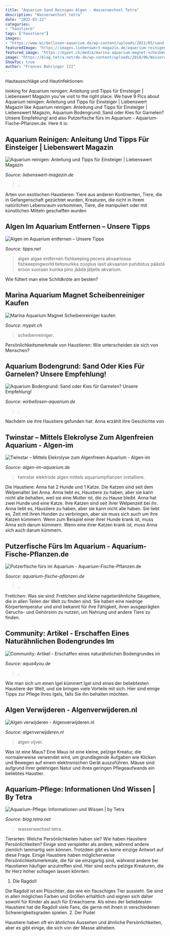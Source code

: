 ```yaml
---
title: "Aquarium Sand Reinigen Algen - Wasserwechsel Tetra"
description: "Wasserwechsel tetra"
date: "2022-03-22"
categories:
- "haustiere"
tags: ["haustiere"]
images:
- "https://www.wirbellosen-aquarium.de/wp-content/uploads/2021/05/sand-garnelen.jpg"
featuredImage: "https://images.liebenswert-magazin.de/aquarium-reinigen,id=b321ec6d,b=liebenswert,w=1335,ca=10.00,5.11,90.00,94.89,rm=sk.jpeg"
featured_image: "https://mypet.ch/media/marina-aquarium-magnet-scheibenreiniger.jpg"
image: "https://blog.tetra.net/de-de/wp-content/uploads/2018/06/Wasserwechsel.-768x540.jpg"
ShowToc: true
author: "Frances Bahringer III"
---
```



Hautausschläge und Hautinfektionen:

	

		
looking for Aquarium reinigen: Anleitung und Tipps für Einsteiger | Liebenswert Magazin you've visit to the right place. We have 9 Pics about Aquarium reinigen: Anleitung und Tipps für Einsteiger | Liebenswert Magazin like Aquarium reinigen: Anleitung und Tipps für Einsteiger | Liebenswert Magazin, Aquarium Bodengrund: Sand oder Kies für Garnelen? Unsere Empfehlung! and also Putzerfische fürs im Aquarium - Aquarium-Fische-Pflanzen.de. Here it is:
		
    
## Aquarium Reinigen: Anleitung Und Tipps Für Einsteiger | Liebenswert Magazin

<img loading=lazy src="https://images.liebenswert-magazin.de/aquarium-reinigen,id=b321ec6d,b=liebenswert,w=1335,ca=10.00,5.11,90.00,94.89,rm=sk.jpeg" onerror="this.onerror=null;this.src='https://tse3.mm.bing.net/th?id=OIP.JSSsJLC0tFDyQ-PRg83R0QHaFi&amp;pid=15.1';" alt="Aquarium reinigen: Anleitung und Tipps für Einsteiger | Liebenswert Magazin">

_Source: liebenswert-magazin.de_

>. 

	

Arten von exotischen Haustieren: Tiere aus anderen Kontinenten, Tiere, die in Gefangenschaft gezüchtet wurden, Kreaturen, die nicht in ihrem natürlichen Lebensraum vorkommen, Tiere, die manipuliert oder mit künstlichen Mitteln geschaffen wurden

    
## Algen Im Aquarium Entfernen – Unsere Tipps

<img loading=lazy src="https://www.tipps.net/wp-content/uploads/2011/09/Aquarium-Algen-reinigen.jpg" onerror="this.onerror=null;this.src='https://tse4.mm.bing.net/th?id=OIP.VWIMNCw9YrV8d3jXQJBknwHaE8&amp;pid=15.1';" alt="Algen im Aquarium entfernen – Unsere Tipps">

_Source: tipps.net_

>algen algae entfernen fishkeeping pecera akvaariossa fishkeepingworld tietonurkka zooplus lasit akvaarion puhdistus päästä eroon suoraan kuinka pino jäädä jäljelle akvarium. 

	

Wie füttert man eine Schildkröte am besten?

    
## Marina Aquarium Magnet Scheibenreiniger Kaufen

<img loading=lazy src="https://mypet.ch/media/marina-aquarium-magnet-scheibenreiniger.jpg" onerror="this.onerror=null;this.src='https://tse2.mm.bing.net/th?id=OIP.v9gMNekpaSsFMiG6g2x8NQHaHa&amp;pid=15.1';" alt="Marina Aquarium Magnet Scheibenreiniger kaufen">

_Source: mypet.ch_

>scheibenreiniger. 

	

Persönlichkeitsmerkmale von Haustieren: Wie unterscheiden sie sich von Menschen?

    
## Aquarium Bodengrund: Sand Oder Kies Für Garnelen? Unsere Empfehlung!

<img loading=lazy src="https://www.wirbellosen-aquarium.de/wp-content/uploads/2021/05/sand-garnelen.jpg" onerror="this.onerror=null;this.src='https://tse3.mm.bing.net/th?id=OIP.m16zUIIA4mKJzVkvQLMtGwHaGb&amp;pid=15.1';" alt="Aquarium Bodengrund: Sand oder Kies für Garnelen? Unsere Empfehlung!">

_Source: wirbellosen-aquarium.de_

>. 

	

Nachdem sie ihre Haustiere gefunden hat: Anna erzählt ihre Geschichte von

    
## Twinstar – Mittels Elekrolyse Zum Algenfreien Aquarium - Algen-im

<img loading=lazy src="https://www.algen-im-aquarium.de/wp-content/uploads/Twinstar-Elektrode.jpeg" onerror="this.onerror=null;this.src='https://tse3.mm.bing.net/th?id=OIP.1vZbe6ZUnDU9_bH8lkXojwHaEK&amp;pid=15.1';" alt="Twinstar – Mittels Elekrolyse zum Algenfreien Aquarium - Algen-im">

_Source: algen-im-aquarium.de_

>twinstar elektrode algen mittels aquariumpflanzen installiere. 

	

Die Haustiere: Anna hat 2 Hunde und 1 Katze. Die Katzen sind seit dem Welpenalter bei Anna. Anna liebt es, Haustiere zu haben, aber sie kann nicht alle behalten, weil sie eine Mutter ist, die zu Hause bleibt.
Anna hat zwei Hunde und eine Katze. Ihre Katzen sind seit ihrer Welpenzeit bei ihr. Anna liebt es, Haustiere zu haben, aber sie kann nicht alle haben. Sie liebt es, Zeit mit ihren Hunden zu verbringen, aber sie muss sich auch um ihre Katzen kümmern. Wenn zum Beispiel einer ihrer Hunde krank ist, muss Anna sich darum kümmern. Wenn eine ihrer Katzen krank ist, muss Anna sich auch darum kümmern.

    
## Putzerfische Fürs Im Aquarium - Aquarium-Fische-Pflanzen.de

<img loading=lazy src="https://aquarium-fische-pflanzen.de/wp-content/uploads/2019/01/welse-gegen-algen-im-aquarium.jpg" onerror="this.onerror=null;this.src='https://tse1.mm.bing.net/th?id=OIP.hbX335hbai-wbbWc-_gd5AHaEN&amp;pid=15.1';" alt="Putzerfische fürs im Aquarium - Aquarium-Fische-Pflanzen.de">

_Source: aquarium-fische-pflanzen.de_

>. 

	

Frettchen: Was sie sind: Frettchen sind kleine nagetierähnliche Säugetiere, die in allen Teilen der Welt zu finden sind. Sie haben eine niedrige Körpertemperatur und sind bekannt für ihre Fähigkeit, ihren ausgeprägten Geruchs- und Gehörsinn zu nutzen, um Nahrung und andere Tiere zu finden.

    
## Community: Artikel - Erschaffen Eines Naturähnlichen Bodengrundes Im

<img loading=lazy src="http://www.aqua4you.de/images/artikel/vw06XZufxfHm.jpg" onerror="this.onerror=null;this.src='https://tse3.mm.bing.net/th?id=OIP.-eVPpMaSKl55JPTuX_OnJQHaFj&amp;pid=15.1';" alt="Community: Artikel - Erschaffen eines naturähnlichen Bodengrundes im">

_Source: aqua4you.de_

>. 

	

Wie man sich um einen Igel kümmert
Igel sind eines der beliebtesten Haustiere der Welt, und sie bringen viele Vorteile mit sich. Hier sind einige Tipps zur Pflege Ihres Igels, falls Sie ihn behalten möchten.

    
## Algen Verwijderen - Algenverwijderen.nl

<img loading=lazy src="https://www.algenverwijderen.nl/wp-content/uploads/2019/04/algen-1568x879.jpg" onerror="this.onerror=null;this.src='https://tse1.mm.bing.net/th?id=OIP.2fJxg4LE0fZdTqJEEM13VAHaEJ&amp;pid=15.1';" alt="Algen verwijderen - Algenverwijderen.nl">

_Source: algenverwijderen.nl_

>algen vijver. 

	

Was ist eine Maus?
Eine Maus ist eine kleine, pelzige Kreatur, die normalerweise verwendet wird, um grundlegende Aufgaben wie Klicken und Bewegen auf einem elektronischen Gerät auszuführen. Mäuse sind aufgrund ihrer gelehrigen Natur und ihres geringen Pflegeaufwands ein beliebtes Haustier.

    
## Aquarium-Pflege: Informationen Und Wissen | By Tetra

<img loading=lazy src="https://blog.tetra.net/de-de/wp-content/uploads/2018/06/Wasserwechsel.-768x540.jpg" onerror="this.onerror=null;this.src='https://tse2.mm.bing.net/th?id=OIP.Pmv9a745tNjlC6jGvK2hhQHaFN&amp;pid=15.1';" alt="Aquarium-Pflege: Informationen und Wissen | by Tetra">

_Source: blog.tetra.net_

>wasserwechsel tetra. 

	

Tierarten: Welche Persönlichkeiten haben sie?
Wie haben Haustiere Persönlichkeiten? Einige sind verspielter als andere, während andere ziemlich lammartig sein können. Trotzdem gibt es keine einzige Antwort auf diese Frage. Einige Haustiere haben möglicherweise Persönlichkeitsmerkmale, die für sie einzigartig sind, während andere bei Haustieren häufiger anzutreffen sind. Hier sind sechs pelzige Kreaturen, die Ihr Herz höher schlagen lassen könnten:

1. Die Ragdoll

Die Ragdoll ist ein Plüschtier, das wie ein flauschiges Tier aussieht. Sie sind in allen möglichen Farben und Größen erhältlich und eignen sich daher sowohl für Kinder als auch für Erwachsene. Als eines der beliebtesten Haustiere hat die Ragdoll viele Fans, die gerne mit ihnen in verschiedenen Schwierigkeitsgraden spielen.
2. Der Pudel

Haustiere haben oft ein ähnliches Aussehen und ähnliche Persönlichkeiten, aber es gibt einige, die sich von der Masse abheben.

